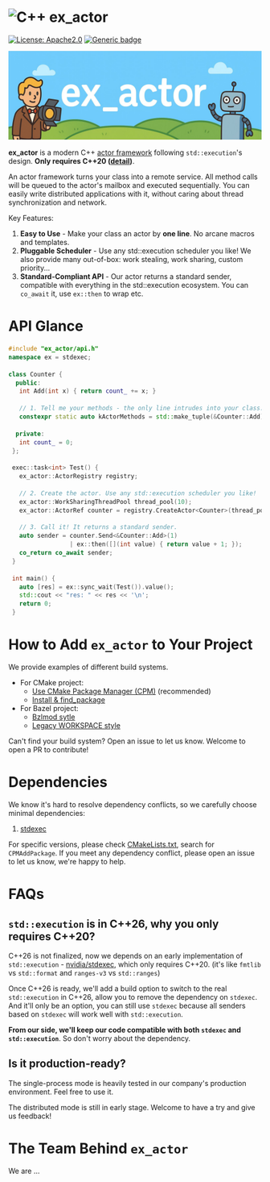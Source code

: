# ![C++](https://img.shields.io/badge/c++-%2300599C.svg?style=for-the-badge&logo=c%2B%2B&logoColor=white) ex_actor

[![License: Apache2.0](https://img.shields.io/badge/License-Apache2.0-blue.svg)](https://opensource.org/licenses/apache-2.0)
[![Generic badge](https://img.shields.io/badge/C++-20-blue.svg)](https://shields.io/)

![image](assets/ex_actor_banner.jpg)

**ex_actor** is a modern C++ [actor framework](https://en.wikipedia.org/wiki/Actor_model) following `std::execution`'s design. **Only requires C++20 ([detail](#faqs))**.

An actor framework turns your class into a remote service. All method calls will be queued to the actor's mailbox and executed sequentially. You can easily write distributed applications with it, without caring about thread synchronization and network.

Key Features:
1. **Easy to Use** - Make your class an actor by **one line**. No arcane macros and templates.
2. **Pluggable Scheduler** - Use any std::execution scheduler you like! We also provide many out-of-box: work stealing, work sharing, custom priority...
3. **Standard-Compliant API** - Our actor returns a standard sender, compatible with everything in the std::execution ecosystem. You can `co_await` it, use `ex::then` to wrap etc.


# API Glance

```cpp
#include "ex_actor/api.h"
namespace ex = stdexec;

class Counter {
  public:
   int Add(int x) { return count_ += x; }
   
   // 1. Tell me your methods - the only line intrudes into your class.
   constexpr static auto kActorMethods = std::make_tuple(&Counter::Add);
 
  private:
   int count_ = 0;
 };
 
 exec::task<int> Test() {
   ex_actor::ActorRegistry registry;
 
   // 2. Create the actor. Use any std::execution scheduler you like!
   ex_actor::WorkSharingThreadPool thread_pool(10);
   ex_actor::ActorRef counter = registry.CreateActor<Counter>(thread_pool.GetScheduler());
 
   // 3. Call it! It returns a standard sender.
   auto sender = counter.Send<&Counter::Add>(1) 
                 | ex::then([](int value) { return value + 1; });
   co_return co_await sender;
 }
 
 int main() {
   auto [res] = ex::sync_wait(Test()).value();
   std::cout << "res: " << res << '\n';
   return 0;
 }
```

# How to Add `ex_actor` to Your Project

We provide examples of different build systems.

* For CMake project:
  * [Use CMake Package Manager (CPM)](test/import_test/cmake_cpm) (recommended)
  * [Install & find_package](test/import_test/cmake_install_find_package)
* For Bazel project:
  * [Bzlmod sytle](test/import_test/bazel_bzlmod)
  * [Legacy WORKSPACE style](test/import_test/bazel_workspace)

Can't find your build system? Open an issue to let us know. Welcome to open a PR to contribute!

# Dependencies

We know it's hard to resolve dependency conflicts, so we carefully choose minimal dependencies:

1. [stdexec](https://github.com/NVIDIA/stdexec)

For specific versions, please check [CMakeLists.txt](CMakeLists.txt), search for `CPMAddPackage`. If you meet any dependency conflict, please open an issue to let us know, we're happy to help.

# FAQs

## `std::execution` is in C++26, why you only requires C++20?

C++26 is not finalized, now we depends on an early implementation of `std::execution` - [nvidia/stdexec](https://github.com/NVIDIA/stdexec), which only requires C++20. (it's like `fmtlib` vs `std::format` and `ranges-v3` vs `std::ranges`)

Once C++26 is ready, we'll add a build option to switch to the real `std::execution` in C++26, allow you to remove the dependency on `stdexec`. And it'll only be an option, you can still use `stdexec` because all senders based on `stdexec` will work well with `std::execution`.

**From our side, we'll keep our code compatible with both `stdexec` and `std::execution`**. So don't worry about the dependency.

## Is it production-ready?

The single-process mode is heavily tested in our company's production environment. Feel free to use it.

The distributed mode is still in early stage. Welcome to have a try and give us feedback!

# The Team Behind `ex_actor`

We are ...